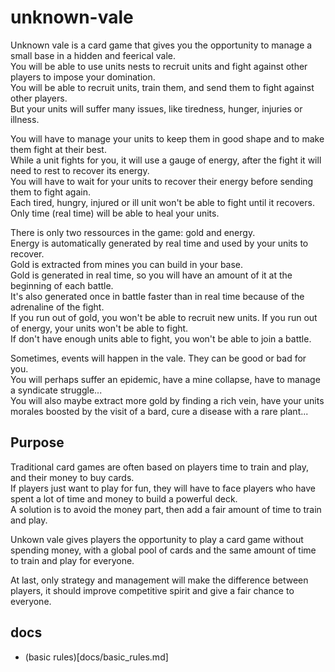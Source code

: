 # unknown-vale

Unknown vale is a card game that gives you the opportunity to manage a small base in a hidden and feerical vale.<br>
You will be able to use units nests to recruit units and fight against other players to impose your domination.<br>
You will be able to recruit units, train them, and send them to fight against other players.<br>
But your units will suffer many issues, like tiredness, hunger, injuries or illness.<br>

You will have to manage your units to keep them in good shape and to make them fight at their best.<br>
While a unit fights for you, it will use a gauge of energy, after the fight it will need to rest to recover its energy.<br>
You will have to wait for your units to recover their energy before sending them to fight again.<br>
Each tired, hungry, injured or ill unit won't be able to fight until it recovers. Only time (real time) will be able to heal your units.<br>

There is only two ressources in the game: gold and energy.<br>
Energy is automatically generated by real time and used by your units to recover.<br>
Gold is extracted from mines you can build in your base.<br>
Gold is generated in real time, so you will have an amount of it at the beginning of each battle.<br>
It's also generated once in battle faster than in real time because of the adrenaline of the fight.<br>
If you run out of gold, you won't be able to recruit new units. If you run out of energy, your units won't be able to fight.<br>
If don't have enough units able to fight, you won't be able to join a battle.<br>

Sometimes, events will happen in the vale. They can be good or bad for you.<br>
You will perhaps suffer an epidemic, have a mine collapse, have to manage a syndicate struggle...<br>
You will also maybe extract more gold by finding a rich vein, have your units morales boosted by the visit of a bard, cure a disease with a rare plant...<br>

## Purpose

Traditional card games are often based on players time to train and play, and their money to buy cards.<br>
If players just want to play for fun, they will have to face players who have spent a lot of time and money to build a powerful deck.<br>
A solution is to avoid the money part, then add a fair amount of time to train and play.<br>

Unkown vale gives players the opportunity to play a card game without spending money, with a global pool of cards and the same amount of time to train and play for everyone.<br>

At last, only strategy and management will make the difference between players, it should improve competitive spirit and give a fair chance to everyone.<br>

## docs
- (basic rules)[docs/basic_rules.md]
